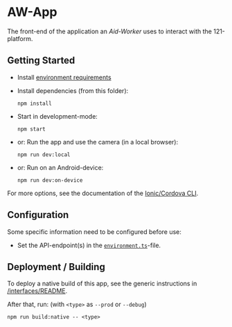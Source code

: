 AW-App
======

The front-end of the application an *Aid-Worker* uses to interact with the 121-platform.

## Getting Started
- Install [environment requirements](../README.md)
- Install dependencies (from this folder):

      npm install

- Start in development-mode:

      npm start

- or: Run the app and use the camera (in a local browser):

      npm run dev:local

- or: Run on an Android-device:

      npm run dev:on-device

For more options, see the documentation of the [Ionic/Cordova CLI](https://ionicframework.com/docs/cli/commands/cordova-run).


## Configuration
Some specific information need to be configured before use:

- Set the API-endpoint(s) in the [`environment.ts`](./src/environments/environment.ts)-file.


## Deployment / Building
To deploy a native build of this app, see the generic instructions in [/interfaces/README](../README.md#Deployment).

After that, run: (with `<type>` as `--prod` or `--debug`)

    npm run build:native -- <type>

